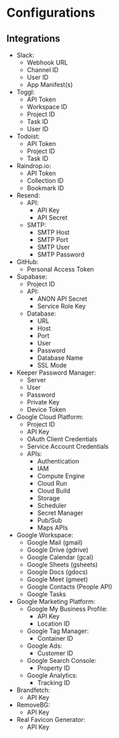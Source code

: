 # Configurations

## Integrations

- Slack:
  - Webhook URL
  - Channel ID
  - User ID
  - App Manifest(s)
- Toggl:
  - API Token
  - Workspace ID
  - Project ID
  - Task ID
  - User ID
- Todoist:
  - API Token
  - Project ID
  - Task ID
- Raindrop.io:
  - API Token
  - Collection ID
  - Bookmark ID
- Resend:
  - API:
    - API Key
    - API Secret
  - SMTP:
    - SMTP Host
    - SMTP Port
    - SMTP User
    - SMTP Password
- GitHub:
  - Personal Access Token
- Supabase:
  - Project ID
  - API:
    - ANON API Secret
    - Service Role Key
  - Database:
    - URL
    - Host
    - Port
    - User
    - Password
    - Database Name
    - SSL Mode
- Keeper Password Manager:
  - Server
  - User
  - Password
  - Private Key
  - Device Token
- Google Cloud Platform:
  - Project ID
  - API Key
  - OAuth Client Credentials
  - Service Account Credentials
  - APIs:
    - Authentication
    - IAM
    - Compute Engine
    - Cloud Run
    - Cloud Build
    - Storage
    - Scheduler
    - Secret Manager
    - Pub/Sub
    - Maps APIs
- Google Workspace:
  - Google Mail (gmail)
  - Google Drive (gdrive)
  - Google Calendar (gcal)
  - Google Sheets (gsheets)
  - Google Docs (gdocs)
  - Google Meet (gmeet)
  - Google Contacts (People API)
  - Google Tasks
- Google Marketing Platform:
  - Google My Business Profile:
    - API Key
    - Location ID
  - Google Tag Manager:
    - Container ID
  - Google Ads:
    - Customer ID
  - Google Search Console:
    - Property ID
  - Google Analytics:
    - Tracking ID
- Brandfetch:
  - API Key
- RemoveBG:
  - API Key
- Real Favicon Generator:
  - API Key

